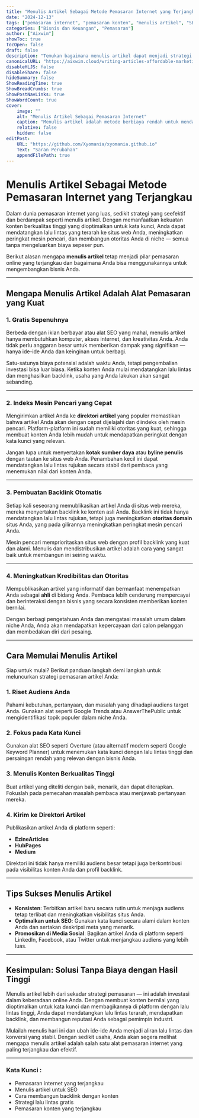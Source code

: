 ```yaml
---
title: "Menulis Artikel Sebagai Metode Pemasaran Internet yang Terjangkau"
date: "2024-12-13"
tags: ["pemasaran internet", "pemasaran konten", "menulis artikel", "SEO", "backlink", "lalu lintas gratis"]
categories: ["Bisnis dan Keuangan", "Pemasaran"]
author: ["Aixwim"]
showToc: true
TocOpen: false
draft: false
description: "Temukan bagaimana menulis artikel dapat menjadi strategi pemasaran internet yang efektif dengan biaya rendah. Tingkatkan SEO Anda, dapatkan backlink, dan tarik lalu lintas gratis dengan metode yang kuat ini."
canonicalURL: "https://aixwim.cloud/writing-articles-affordable-marketing"
disableHLJS: false
disableShare: false
hideSummary: false
ShowReadingTime: true
ShowBreadCrumbs: true
ShowPostNavLinks: true
ShowWordCount: true
cover:
    image: ""
    alt: "Menulis Artikel Sebagai Pemasaran Internet"
    caption: "Menulis artikel adalah metode berbiaya rendah untuk mendatangkan lalu lintas dan meningkatkan SEO."
    relative: false
    hidden: false
editPost:
    URL: "https://github.com/Xyomania/xyomania.github.io"
    Text: "Saran Perubahan"
    appendFilePath: true
---
```


# Menulis Artikel Sebagai Metode Pemasaran Internet yang Terjangkau

Dalam dunia pemasaran internet yang luas, sedikit strategi yang seefektif dan berdampak seperti menulis artikel. Dengan memanfaatkan kekuatan konten berkualitas tinggi yang dioptimalkan untuk kata kunci, Anda dapat mendatangkan lalu lintas yang terarah ke situs web Anda, meningkatkan peringkat mesin pencari, dan membangun otoritas Anda di niche — semua tanpa mengeluarkan biaya sepeser pun.

Berikut alasan mengapa **menulis artikel** tetap menjadi pilar pemasaran online yang terjangkau dan bagaimana Anda bisa menggunakannya untuk mengembangkan bisnis Anda.

---

## Mengapa Menulis Artikel Adalah Alat Pemasaran yang Kuat

### 1. **Gratis Sepenuhnya**

Berbeda dengan iklan berbayar atau alat SEO yang mahal, menulis artikel hanya membutuhkan komputer, akses internet, dan kreativitas Anda. Anda tidak perlu anggaran besar untuk memberikan dampak yang signifikan — hanya ide-ide Anda dan keinginan untuk berbagi.

Satu-satunya biaya potensial adalah waktu Anda, tetapi pengembalian investasi bisa luar biasa. Ketika konten Anda mulai mendatangkan lalu lintas dan menghasilkan backlink, usaha yang Anda lakukan akan sangat sebanding.

---

### 2. **Indeks Mesin Pencari yang Cepat**

Mengirimkan artikel Anda ke **direktori artikel** yang populer memastikan bahwa artikel Anda akan dengan cepat dijelajahi dan diindeks oleh mesin pencari. Platform-platform ini sudah memiliki otoritas yang kuat, sehingga membuat konten Anda lebih mudah untuk mendapatkan peringkat dengan kata kunci yang relevan.

Jangan lupa untuk menyertakan **kotak sumber daya** atau **byline penulis** dengan tautan ke situs web Anda. Penambahan kecil ini dapat mendatangkan lalu lintas rujukan secara stabil dari pembaca yang menemukan nilai dari konten Anda.

---

### 3. **Pembuatan Backlink Otomatis**

Setiap kali seseorang memublikasikan artikel Anda di situs web mereka, mereka menyertakan backlink ke konten asli Anda. Backlink ini tidak hanya mendatangkan lalu lintas rujukan, tetapi juga meningkatkan **otoritas domain** situs Anda, yang pada gilirannya meningkatkan peringkat mesin pencari Anda.

Mesin pencari memprioritaskan situs web dengan profil backlink yang kuat dan alami. Menulis dan mendistribusikan artikel adalah cara yang sangat baik untuk membangun ini seiring waktu.

---

### 4. **Meningkatkan Kredibilitas dan Otoritas**

Mempublikasikan artikel yang informatif dan bermanfaat menempatkan Anda sebagai **ahli** di bidang Anda. Pembaca lebih cenderung mempercayai dan berinteraksi dengan bisnis yang secara konsisten memberikan konten bernilai.

Dengan berbagi pengetahuan Anda dan mengatasi masalah umum dalam niche Anda, Anda akan mendapatkan kepercayaan dari calon pelanggan dan membedakan diri dari pesaing.

---

## Cara Memulai Menulis Artikel

Siap untuk mulai? Berikut panduan langkah demi langkah untuk meluncurkan strategi pemasaran artikel Anda:

### 1. **Riset Audiens Anda**
Pahami kebutuhan, pertanyaan, dan masalah yang dihadapi audiens target Anda. Gunakan alat seperti Google Trends atau AnswerThePublic untuk mengidentifikasi topik populer dalam niche Anda.

### 2. **Fokus pada Kata Kunci**
Gunakan alat SEO seperti Overture (atau alternatif modern seperti Google Keyword Planner) untuk menemukan kata kunci dengan lalu lintas tinggi dan persaingan rendah yang relevan dengan bisnis Anda.

### 3. **Menulis Konten Berkualitas Tinggi**
Buat artikel yang diteliti dengan baik, menarik, dan dapat diterapkan. Fokuslah pada pemecahan masalah pembaca atau menjawab pertanyaan mereka.

### 4. **Kirim ke Direktori Artikel**
Publikasikan artikel Anda di platform seperti:
- **EzineArticles**
- **HubPages**
- **Medium**

Direktori ini tidak hanya memiliki audiens besar tetapi juga berkontribusi pada visibilitas konten Anda dan profil backlink.

---

## Tips Sukses Menulis Artikel

- **Konsisten**: Terbitkan artikel baru secara rutin untuk menjaga audiens tetap terlibat dan meningkatkan visibilitas situs Anda.
- **Optimalkan untuk SEO**: Gunakan kata kunci secara alami dalam konten Anda dan sertakan deskripsi meta yang menarik.
- **Promosikan di Media Sosial**: Bagikan artikel Anda di platform seperti LinkedIn, Facebook, atau Twitter untuk menjangkau audiens yang lebih luas.

---

## Kesimpulan: Solusi Tanpa Biaya dengan Hasil Tinggi

Menulis artikel lebih dari sekadar strategi pemasaran — ini adalah investasi dalam keberadaan online Anda. Dengan membuat konten bernilai yang dioptimalkan untuk kata kunci dan membagikannya di platform dengan lalu lintas tinggi, Anda dapat mendatangkan lalu lintas terarah, mendapatkan backlink, dan membangun reputasi Anda sebagai pemimpin industri.

Mulailah menulis hari ini dan ubah ide-ide Anda menjadi aliran lalu lintas dan konversi yang stabil. Dengan sedikit usaha, Anda akan segera melihat mengapa menulis artikel adalah salah satu alat pemasaran internet yang paling terjangkau dan efektif.

---

### Kata Kunci :
- Pemasaran internet yang terjangkau
- Menulis artikel untuk SEO
- Cara membangun backlink dengan konten
- Strategi lalu lintas gratis
- Pemasaran konten yang terjangkau
